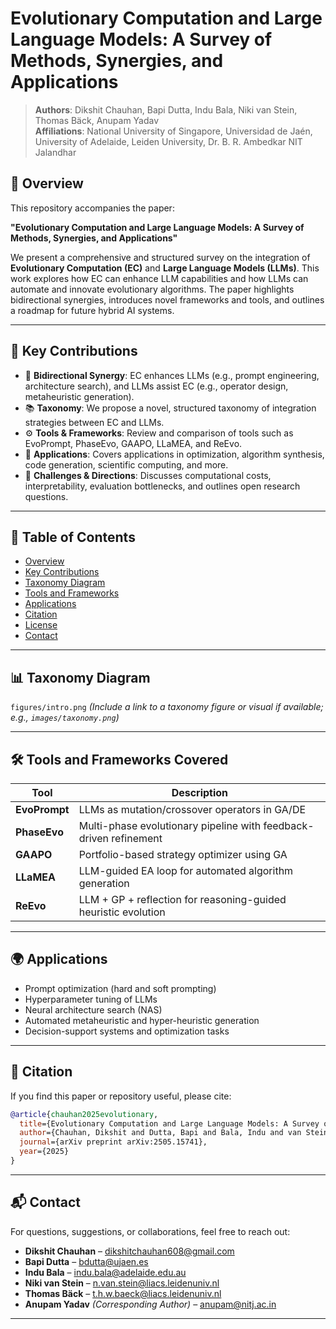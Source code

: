
# Evolutionary Computation and Large Language Models: A Survey of Methods, Synergies, and Applications

> **Authors**: Dikshit Chauhan, Bapi Dutta, Indu Bala, Niki van Stein, Thomas Bäck, Anupam Yadav  
> **Affiliations**: National University of Singapore, Universidad de Jaén, University of Adelaide, Leiden University, Dr. B. R. Ambedkar NIT Jalandhar

## 📄 Overview

This repository accompanies the paper:

**"Evolutionary Computation and Large Language Models: A Survey of Methods, Synergies, and Applications"**

We present a comprehensive and structured survey on the integration of **Evolutionary Computation (EC)** and **Large Language Models (LLMs)**. This work explores how EC can enhance LLM capabilities and how LLMs can automate and innovate evolutionary algorithms. The paper highlights bidirectional synergies, introduces novel frameworks and tools, and outlines a roadmap for future hybrid AI systems.

---

## 🧠 Key Contributions

- 🔄 **Bidirectional Synergy**: EC enhances LLMs (e.g., prompt engineering, architecture search), and LLMs assist EC (e.g., operator design, metaheuristic generation).
- 📚 **Taxonomy**: We propose a novel, structured taxonomy of integration strategies between EC and LLMs.
- ⚙️ **Tools & Frameworks**: Review and comparison of tools such as EvoPrompt, PhaseEvo, GAAPO, LLaMEA, and ReEvo.
- 🔬 **Applications**: Covers applications in optimization, algorithm synthesis, code generation, scientific computing, and more.
- 🚧 **Challenges & Directions**: Discusses computational costs, interpretability, evaluation bottlenecks, and outlines open research questions.

---

## 📌 Table of Contents

- [Overview](#-overview)
- [Key Contributions](#-key-contributions)
- [Taxonomy Diagram](#-taxonomy-diagram)
- [Tools and Frameworks](#-tools-and-frameworks)
- [Applications](#-applications)
- [Citation](#-citation)
- [License](#-license)
- [Contact](#-contact)

---

## 📊 Taxonomy Diagram

`figures/intro.png`
*(Include a link to a taxonomy figure or visual if available; e.g., `images/taxonomy.png`)*

---

## 🛠️ Tools and Frameworks Covered

| Tool        | Description |
|-------------|-------------|
| **EvoPrompt** | LLMs as mutation/crossover operators in GA/DE |
| **PhaseEvo**  | Multi-phase evolutionary pipeline with feedback-driven refinement |
| **GAAPO**     | Portfolio-based strategy optimizer using GA |
| **LLaMEA**    | LLM-guided EA loop for automated algorithm generation |
| **ReEvo**     | LLM + GP + reflection for reasoning-guided heuristic evolution |

---

## 🌍 Applications

- Prompt optimization (hard and soft prompting)
- Hyperparameter tuning of LLMs
- Neural architecture search (NAS)
- Automated metaheuristic and hyper-heuristic generation
- Decision-support systems and optimization tasks

---

## 📖 Citation

If you find this paper or repository useful, please cite:

```bibtex
@article{chauhan2025evolutionary,
  title={Evolutionary Computation and Large Language Models: A Survey of Methods, Synergies, and Applications},
  author={Chauhan, Dikshit and Dutta, Bapi and Bala, Indu and van Stein, Niki and Bäck, Thomas and Yadav, Anupam},
  journal={arXiv preprint arXiv:2505.15741},
  year={2025}
}
```
---

## 📬 Contact

For questions, suggestions, or collaborations, feel free to reach out:

- **Dikshit Chauhan** – [dikshitchauhan608@gmail.com](mailto:dikshitchauhan608@gmail.com)  
- **Bapi Dutta** – [bdutta@ujaen.es](mailto:bdutta@ujaen.es)  
- **Indu Bala** – [indu.bala@adelaide.edu.au](mailto:indu.bala@adelaide.edu.au)  
- **Niki van Stein** – [n.van.stein@liacs.leidenuniv.nl](mailto:n.van.stein@liacs.leidenuniv.nl)  
- **Thomas Bäck** – [t.h.w.baeck@liacs.leidenuniv.nl](mailto:t.h.w.baeck@liacs.leidenuniv.nl)  
- **Anupam Yadav** *(Corresponding Author)* – [anupam@nitj.ac.in](mailto:anupam@nitj.ac.in)

---
